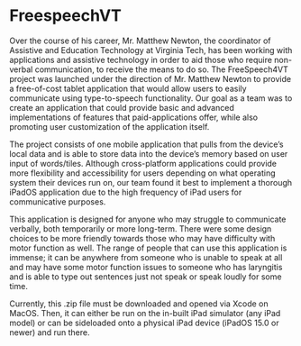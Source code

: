 # FreespeechVT

Over the course of his career, Mr. Matthew Newton, the coordinator of Assistive and Education Technology at Virginia Tech, has been working with applications and assistive technology in order to aid those who require non-verbal communication, to receive the means to do so. The FreeSpeech4VT project was launched under the direction of Mr. Matthew Newton to provide a free-of-cost tablet application that would allow users to easily communicate using type-to-speech functionality. Our goal as a team was to create an application that could provide basic and advanced implementations of features that paid-applications offer, while also promoting user customization of the application itself.

The project consists of one mobile application that pulls from the device’s local data and is able to store data into the device’s memory based on user input of words/tiles. Although cross-platform applications could provide more flexibility and accessibility for users depending on what operating system their devices run on, our team found it best to implement a thorough iPadOS application due to the high frequency of iPad users for communicative purposes.

This application is designed for anyone who may struggle to communicate verbally, both temporarily or more long-term. There were some design choices to be more friendly towards those who may have difficulty with motor function as well. The range of people that can use this application is immense; it can be anywhere from someone who is unable to speak at all and may have some motor function issues to someone who has laryngitis and is able to type out sentences just not speak or speak loudly for some time.

Currently, this .zip file must be downloaded and opened via Xcode on MacOS. Then, it can either be run on the in-built iPad simulator (any iPad model) or can be sideloaded onto a physical iPad device (iPadOS 15.0 or newer) and run there.
